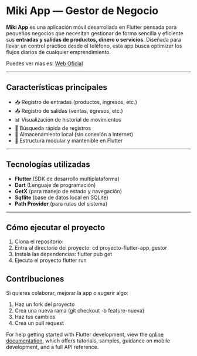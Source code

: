 # Miki App — Gestor de Negocio

**Miki App** es una aplicación móvil desarrollada en Flutter pensada para pequeños negocios que necesitan gestionar de forma sencilla y eficiente sus **entradas y salidas de productos, dinero o servicios**. Diseñada para llevar un control práctico desde el teléfono, esta app busca optimizar los flujos diarios de cualquier emprendimiento.

Puedes ver mas es: [ Web Oficial ](https://esfiallos.github.io/proyecto-flutter-app_gestor/)

---

## Características principales

- 📥 Registro de entradas (productos, ingresos, etc.)
- 📤 Registro de salidas (ventas, egresos, etc.)
- 📊 Visualización de historial de movimientos
- 🔎 Búsqueda rápida de registros
- 💾 Almacenamiento local (sin conexión a internet)
- 🧱 Estructura modular y mantenible en Flutter

---

## Tecnologías utilizadas

- **Flutter** (SDK de desarrollo multiplataforma)
- **Dart** (Lenguaje de programación)
- **GetX** (para manejo de estado y navegación)
- **Sqflite** (base de datos local en SQLite)
- **Path Provider** (para rutas del sistema)

---


## Cómo ejecutar el proyecto

1. Clona el repositorio:
2. Entra al directorio del proyecto:
     cd proyecto-flutter-app_gestor
3. Instala las dependencias:
   flutter pub get
4. Ejecuta el proyecto
   flutter run


## Contribuciones
Si quieres colaborar, mejorar la app o sugerir algo:

1. Haz un fork del proyecto
2. Crea una nueva rama (git checkout -b feature-nueva)
3. Haz tus cambios
4. Crea un pull request




For help getting started with Flutter development, view the
[online documentation](https://docs.flutter.dev/), which offers tutorials,
samples, guidance on mobile development, and a full API reference.
